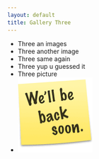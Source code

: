 ```yaml
---
layout: default
title: Gallery Three
---
```


* Three an images
* Three another image
* Three same again
* Three yup u guessed it
* Three picture
* ![](/files/content/gallery-three/backsoon.png)